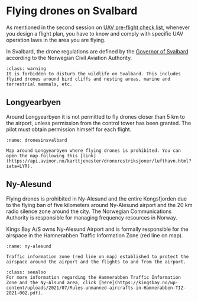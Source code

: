 # Flying drones on Svalbard
As mentioned in the second session on [UAV pre-flight check list](https://unisvalbard.github.io/Geo-UAV/content/lessons/check_list/preflight_checklist.html), whenever you design a flight plan, you have to know and comply with specific UAV operation laws in the area you are flying.

In Svalbard, the drone regulations are defined by the [Governor of Svalbard](https://www.sysselmesteren.no/en/drones-on-svalbard/) according to the Norwegian Civil Aviation Authority.

```{admonition} Do not disturb the wildlife
:class: warning
It is forbidden to disturb the wildlife on Svalbard. This includes flyind drones around bird cliffs and nesting areas, marine and terrestrial mammals, etc.
```

## Longyearbyen
Around Longyearbyen it is not permitted to fly drones closer than 5 km to the airport, unless permission from the control tower has been granted. The pilot must obtain permission himself for each flight. 

```{figure} assets/dronesinsvalbard.jfif
:name: dronesinsvalbard

Map around Longyearbyen where flying drones is prohibited. You can open the map following this [link](https://api.avinor.no/karttjenester/dronerestriksjoner/lufthavn.html?iata=LYR).
```

## Ny-Alesund
Flying drones is prohibited in Ny-Alesund and the entire Kongsfjorden due to the flying ban of five kilometers around Ny-Alesund airport and the 20 km radio silence zone around the city. The Norwegian Communications Authority is responsible for managing frequency resources in Norway.

Kings Bay A/S owns Ny-Alesund Airport and is formally responsible for the airspace in the Hamnerabben Traffic Information Zone (red line on map).


```{figure} assets/ny-alesund.png
:name: ny-alesund

Traffic information zone (red line on map) established to protect the airspace around the airport and the flights to and from the airport.
```

```{admonition} Hamnerabben Traffic Information Zone
:class: seealso
For more information regarding the Hamnerabben Traffic Information Zone and the Ny-Alsund area, click [here](https://kingsbay.no/wp-content/uploads/2021/07/Rules-unmanned-aircrafts-in-Hamnerabben-TIZ-2021-002.pdf).
```